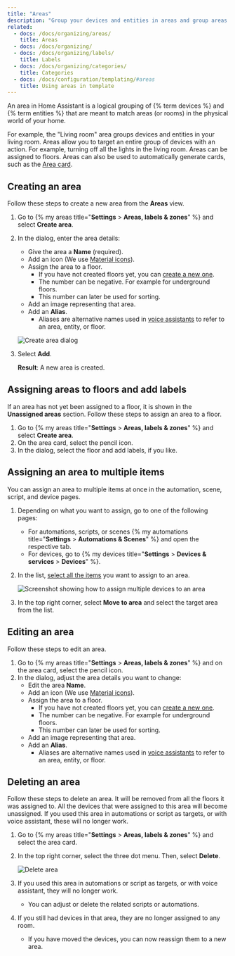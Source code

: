 ```yaml
---
title: "Areas"
description: "Group your devices and entities in areas and group areas in floors."
related:
  - docs: /docs/organizing/areas/
    title: Areas
  - docs: /docs/organizing/
  - docs: /docs/organizing/labels/
    title: Labels
  - docs: /docs/organizing/categories/
    title: Categories
  - docs: /docs/configuration/templating/#areas
    title: Using areas in template
---
```


An area in Home Assistant is a logical grouping of {% term devices %} and {% term entities %} that are meant to match areas (or rooms) in the physical world of your home.

For example, the "Living room" area groups devices and entities in your living room. Areas allow you to target an entire group of devices with an action. For example, turning off all the lights in the living room.
Areas can be assigned to floors. Areas can also be used to automatically generate cards, such as the [Area card](/dashboards/area/).

## Creating an area

Follow these steps to create a new area from the **Areas** view.

1. Go to {% my areas title="**Settings** > **Areas, labels & zones**" %} and select **Create area**.
2. In the dialog, enter the area details:
   - Give the area a **Name** (required).
   - Add an icon (We use [Material icons](https://pictogrammers.com/library/mdi/)).
   - Assign the area to a floor.
     - If you have not created floors yet, you can [create a new one](/docs/organizing/floors/#creating-a-floor).
     - The number can be negative. For example for underground floors.
     - This number can later be used for sorting.
   - Add an image representing that area.
   - Add an **Alias**.
     - Aliases are alternative names used in [voice assistants](/voice_control/aliases/) to refer to an area, entity, or floor.

    ![Create area dialog](/images/organizing/create_area_01.png)
3. Select **Add**.

   **Result**: A new area is created.

## Assigning areas to floors and add labels

If an area has not yet been assigned to a floor, it is shown in the **Unassigned areas** section. Follow these steps to assign an area to a floor.

1. Go to {% my areas title="**Settings** > **Areas, labels & zones**" %} and select **Create area**.
2. On the area card, select the pencil icon.
3. In the dialog, select the floor and add labels, if you like.

## Assigning an area to multiple items

You can assign an area to multiple items at once in the automation, scene, script, and device pages.

1. Depending on what you want to assign, go to one of the following pages:
   - For automations, scripts, or scenes {% my automations title="**Settings** > **Automations & Scenes**" %} and open the respective tab.
   - For devices, go to {% my devices title="**Settings** > **Devices & services** > **Devices**" %}.
2. In the list, [select all the items](/docs/organizing/tables#selecting-multiple-items-in-a-table) you want to assign to an area.

    ![Screenshot showing how to assign multiple devices to an area](/images/organizing/area_assign_devices.png)

3. In the top right corner, select **Move to area** and select the target area from the list.

## Editing an area

Follow these steps to edit an area.

1. Go to {% my areas title="**Settings** > **Areas, labels & zones**" %} and on the area card, select the pencil icon.
2. In the dialog, adjust the area details you want to change:
   - Edit the area **Name**.
   - Add an icon (We use [Material icons](https://pictogrammers.com/library/mdi/)).
   - Assign the area to a floor.
     - If you have not created floors yet, you can [create a new one](/docs/organizing/floors/#creating-a-floor).
     - The number can be negative. For example for underground floors.
     - This number can later be used for sorting.
   - Add an image representing that area.
   - Add an **Alias**.
     - Aliases are alternative names used in [voice assistants](/voice_control/aliases/) to refer to an area, entity, or floor.

## Deleting an area

Follow these steps to delete an area. It will be removed from all the floors it was assigned to. All the devices that were assigned to this area will become unassigned.
If you used this area in automations or script as targets, or with voice assistant, these will no longer work.

1. Go to {% my areas title="**Settings** > **Areas, labels & zones**" %} and select the area card.
2. In the top right corner, select the three dot menu. Then, select **Delete**.

    ![Delete area](/images/organizing/area_delete.png)

3. If you used this area in automations or script as targets, or with voice assistant, they will no longer work.
   - You can adjust or delete the related scripts or automations.
4. If you still had devices in that area, they are no longer assigned to any room.
   - If you have moved the devices, you can now reassign them to a new area.

